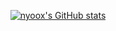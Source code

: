 <p align="center"/>
<a align="center" href="http://www.github.com/nyoox"><img src="https://github-readme-stats.vercel.app/api?username=nyoox&theme=codeSTACKr&show_icons=true&count_private=true" alt="nyoox's GitHub stats" /></a>
</p>
